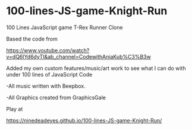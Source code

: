 # 100-lines-JS-game-Knight-Run
100 Lines JavaScript game  T-Rex Runner Clone 


Based the code from 

https://www.youtube.com/watch?v=dQ6lYd6dyTI&ab_channel=CodewithAniaKub%C3%B3w

Added my own custom features/music/art work to see what I can do with under 100 lines of JavaScript Code  

-All music written with Beepbox.

-All Graphics created from GraphicsGale

Play at 

https://ninedeadeyes.github.io/100-lines-JS-game-Knight-Run/
